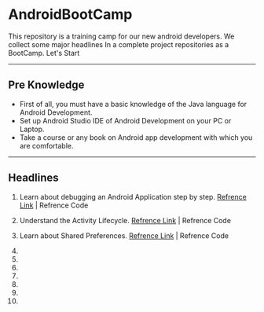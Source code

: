 # AndroidBootCamp
This repository is a training camp for our new android developers. We collect some major headlines In a complete project repositories as a BootCamp. Let's Start

---

## Pre Knowledge
* First of all, you must have a basic knowledge of the Java language for Android Development.
* Set up Android Studio IDE of Android Development on your PC or Laptop.
* Take a course or any book on Android app development with which you are comfortable.

---

## Headlines
1. Learn about debugging an Android Application step by step. [Refrence Link](https://developer.android.com/studio/debug/index.html) |  Refrence Code

2. Understand the Activity Lifecycle. [Refrence Link](https://developer.android.com/guide/components/activities/activity-lifecycle) | Refrence Code

3. Learn about Shared Preferences. [Refrence Link](https://developer.android.com/training/data-storage/shared-preferences) | Refrence Code 

4.

5.

6.

7.

8.

9.

10.
